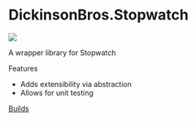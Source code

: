 # DickinsonBros.Stopwatch
<a href="https://www.nuget.org/packages/DickinsonBros.Stopwatch/">
    <img src="https://img.shields.io/nuget/v/DickinsonBros.Stopwatch">
</a>

A wrapper library for Stopwatch

Features
* Adds extensibility via abstraction
* Allows for unit testing

<a href="https://dev.azure.com/marksamdickinson/DickinsonBros/_build?definitionScope=%5CDickinsonBros.Stopwatch">Builds</a>

